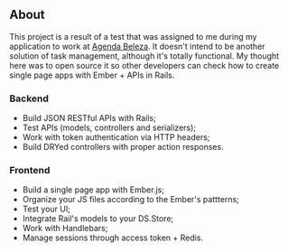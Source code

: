 ## About

This project is a result of a test that was assigned to me during my application to work at [Agenda Beleza](www.agendabeleza.com.br). It doesn't intend to be another solution of task management, although it's totally functional. My thought here was to open source it so other developers can check how to create single page apps with Ember + APIs in Rails.

### Backend

- Build JSON RESTful APIs with Rails;
- Test APIs (models, controllers and serializers);
- Work with token authentication via HTTP headers;
- Build DRYed controllers with proper action responses.

### Frontend

- Build a single page app with Ember.js;
- Organize your JS files according to the Ember's pattterns;
- Test your UI;
- Integrate Rail's models to your DS.Store;
- Work with Handlebars;
- Manage sessions through access token + Redis.
